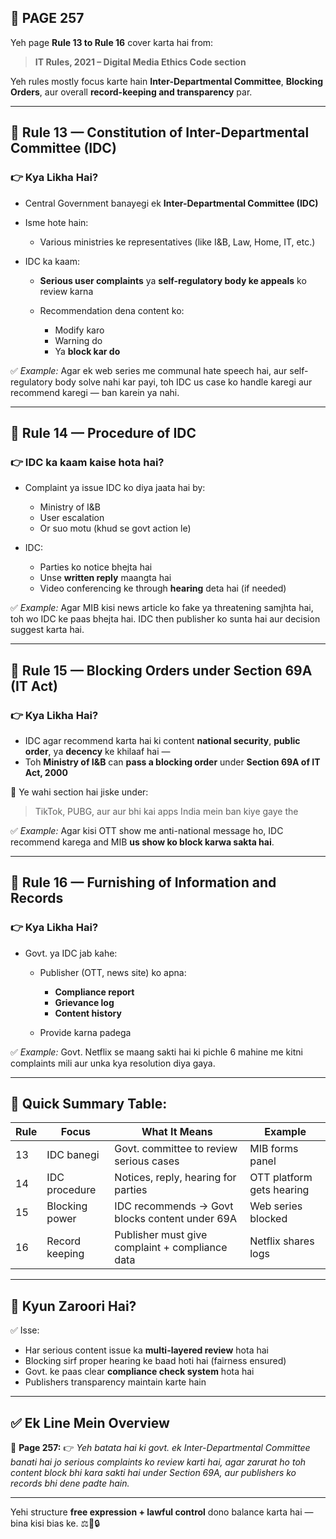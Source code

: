## 📄 **PAGE 257**

Yeh page **Rule 13 to Rule 16** cover karta hai from:

> **IT Rules, 2021 – Digital Media Ethics Code section**

Yeh rules mostly focus karte hain **Inter-Departmental Committee**, **Blocking Orders**, aur overall **record-keeping and transparency** par.

---

## 🔹 **Rule 13 — Constitution of Inter-Departmental Committee (IDC)**

### 👉 Kya Likha Hai?

* Central Government banayegi ek **Inter-Departmental Committee (IDC)**
* Isme hote hain:

  * Various ministries ke representatives (like I\&B, Law, Home, IT, etc.)
* IDC ka kaam:

  * **Serious user complaints** ya **self-regulatory body ke appeals** ko review karna
  * Recommendation dena content ko:

    * Modify karo
    * Warning do
    * Ya **block kar do**

✅ *Example:*
Agar ek web series me communal hate speech hai, aur self-regulatory body solve nahi kar payi, toh IDC us case ko handle karegi aur recommend karegi — ban karein ya nahi.

---

## 🔹 Rule 14 — Procedure of IDC

### 👉 IDC ka kaam kaise hota hai?

* Complaint ya issue IDC ko diya jaata hai by:

  * Ministry of I\&B
  * User escalation
  * Or suo motu (khud se govt action le)

* IDC:

  * Parties ko notice bhejta hai
  * Unse **written reply** maangta hai
  * Video conferencing ke through **hearing** deta hai (if needed)

✅ *Example:*
Agar MIB kisi news article ko fake ya threatening samjhta hai, toh wo IDC ke paas bhejta hai. IDC then publisher ko sunta hai aur decision suggest karta hai.

---

## 🔹 Rule 15 — Blocking Orders under Section 69A (IT Act)

### 👉 Kya Likha Hai?

* IDC agar recommend karta hai ki content **national security**, **public order**, ya **decency** ke khilaaf hai —
* Toh **Ministry of I\&B** can **pass a blocking order** under **Section 69A of IT Act, 2000**

📌 Ye wahi section hai jiske under:

> TikTok, PUBG, aur aur bhi kai apps India mein ban kiye gaye the

✅ *Example:*
Agar kisi OTT show me anti-national message ho, IDC recommend karega and MIB **us show ko block karwa sakta hai**.

---

## 🔹 Rule 16 — Furnishing of Information and Records

### 👉 Kya Likha Hai?

* Govt. ya IDC jab kahe:

  * Publisher (OTT, news site) ko apna:

    * **Compliance report**
    * **Grievance log**
    * **Content history**
  * Provide karna padega

✅ *Example:*
Govt. Netflix se maang sakti hai ki pichle 6 mahine me kitni complaints mili aur unka kya resolution diya gaya.

---

## 🧩 **Quick Summary Table:**

| Rule | Focus          | What It Means                                   | Example                   |
| ---- | -------------- | ----------------------------------------------- | ------------------------- |
| 13   | IDC banegi     | Govt. committee to review serious cases         | MIB forms panel           |
| 14   | IDC procedure  | Notices, reply, hearing for parties             | OTT platform gets hearing |
| 15   | Blocking power | IDC recommends → Govt blocks content under 69A  | Web series blocked        |
| 16   | Record keeping | Publisher must give complaint + compliance data | Netflix shares logs       |

---

## 🔹 **Kyun Zaroori Hai?**

✅ Isse:

* Har serious content issue ka **multi-layered review** hota hai
* Blocking sirf proper hearing ke baad hoti hai (fairness ensured)
* Govt. ke paas clear **compliance check system** hota hai
* Publishers transparency maintain karte hain

---

## ✅ **Ek Line Mein Overview**

📌 **Page 257:**
👉 *Yeh batata hai ki govt. ek Inter-Departmental Committee banati hai jo serious complaints ko review karti hai, agar zarurat ho toh content block bhi kara sakti hai under Section 69A, aur publishers ko records bhi dene padte hain.*

---

Yehi structure **free expression + lawful control** dono balance karta hai — bina kisi bias ke. ⚖️📲🔒
